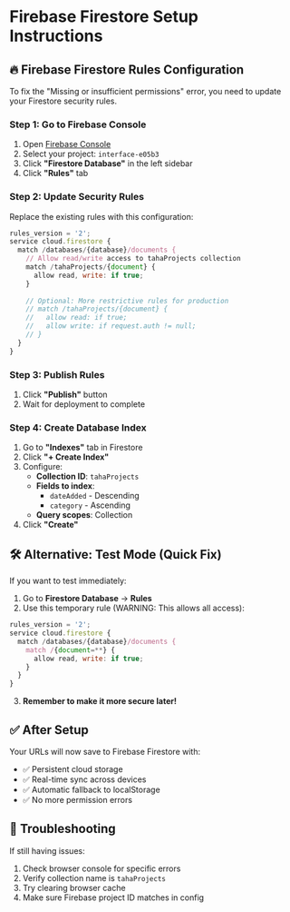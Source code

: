 # Firebase Firestore Setup Instructions

## 🔥 **Firebase Firestore Rules Configuration**

To fix the "Missing or insufficient permissions" error, you need to update your Firestore security rules.

### **Step 1: Go to Firebase Console**
1. Open [Firebase Console](https://console.firebase.google.com/)
2. Select your project: `interface-e05b3`
3. Click **"Firestore Database"** in the left sidebar
4. Click **"Rules"** tab

### **Step 2: Update Security Rules**
Replace the existing rules with this configuration:

```javascript
rules_version = '2';
service cloud.firestore {
  match /databases/{database}/documents {
    // Allow read/write access to tahaProjects collection
    match /tahaProjects/{document} {
      allow read, write: if true;
    }
    
    // Optional: More restrictive rules for production
    // match /tahaProjects/{document} {
    //   allow read: if true;
    //   allow write: if request.auth != null;
    // }
  }
}
```

### **Step 3: Publish Rules**
1. Click **"Publish"** button
2. Wait for deployment to complete

### **Step 4: Create Database Index**
1. Go to **"Indexes"** tab in Firestore
2. Click **"+ Create Index"**
3. Configure:
   - **Collection ID**: `tahaProjects`
   - **Fields to index**:
     - `dateAdded` - Descending
     - `category` - Ascending
   - **Query scopes**: Collection
4. Click **"Create"**

## 🛠 **Alternative: Test Mode (Quick Fix)**

If you want to test immediately:

1. Go to **Firestore Database** → **Rules**
2. Use this temporary rule (WARNING: This allows all access):

```javascript
rules_version = '2';
service cloud.firestore {
  match /databases/{database}/documents {
    match /{document=**} {
      allow read, write: if true;
    }
  }
}
```

3. **Remember to make it more secure later!**

## ✅ **After Setup**

Your URLs will now save to Firebase Firestore with:
- ✅ Persistent cloud storage
- ✅ Real-time sync across devices  
- ✅ Automatic fallback to localStorage
- ✅ No more permission errors

## 🔧 **Troubleshooting**

If still having issues:
1. Check browser console for specific errors
2. Verify collection name is `tahaProjects`
3. Try clearing browser cache
4. Make sure Firebase project ID matches in config
